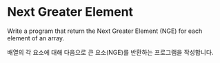 # Next Greater Element

Write a program that return the Next Greater Element (NGE) for each element of an array.

배열의 각 요소에 대해 다음으로 큰 요소(NGE)를 반환하는 프로그램을 작성합니다.
